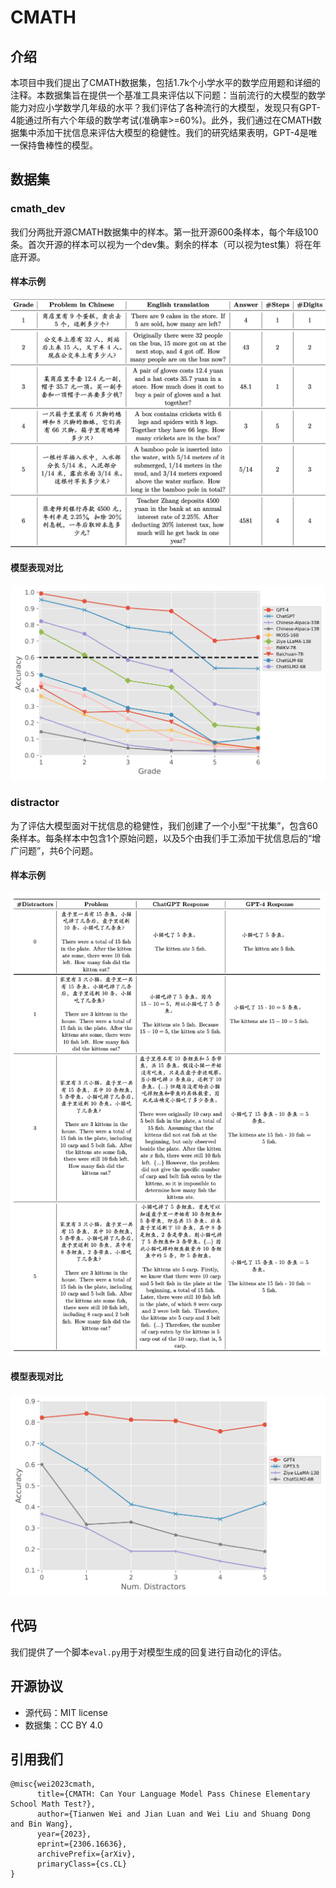 # CMATH

## 介绍
本项目中我们提出了CMATH数据集，包括1.7k个小学水平的数学应用题和详细的注释。本数据集旨在提供一个基准工具来评估以下问题：当前流行的大模型的数学能力对应小学数学几年级的水平？我们评估了各种流行的大模型，发现只有GPT-4能通过所有六个年级的数学考试(准确率>=60%)。此外，我们通过在CMATH数据集中添加干扰信息来评估大模型的稳健性。我们的研究结果表明，GPT-4是唯一保持鲁棒性的模型。

## 数据集
### cmath_dev
我们分两批开源CMATH数据集中的样本。第一批开源600条样本，每个年级100条。首次开源的样本可以视为一个dev集。剩余的样本（可以视为test集）将在年底开源。
#### 样本示例
![CMATH样本及标注](assets/example1.png)
#### 模型表现对比
![模型表现对比](assets/plot1.png)


### distractor
为了评估大模型面对干扰信息的稳健性，我们创建了一个小型“干扰集”，包含60条样本。每条样本中包含1个原始问题，以及5个由我们手工添加干扰信息后的“增广问题”，共6个问题。
#### 样本示例
![样本](assets/example2.png)
#### 模型表现对比
![模型表现对比](assets/plot2.png)


## 代码
我们提供了一个脚本`eval.py`用于对模型生成的回复进行自动化的评估。

## 开源协议
* 源代码：MIT license
* 数据集：CC BY 4.0

## 引用我们
```
@misc{wei2023cmath,
      title={CMATH: Can Your Language Model Pass Chinese Elementary School Math Test?}, 
      author={Tianwen Wei and Jian Luan and Wei Liu and Shuang Dong and Bin Wang},
      year={2023},
      eprint={2306.16636},
      archivePrefix={arXiv},
      primaryClass={cs.CL}
}
```
